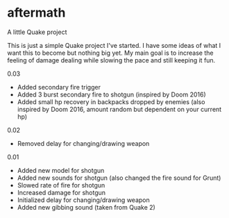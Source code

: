 # aftermath
A little Quake project

This is just a simple Quake project I've started. I have some ideas of what I want this to become but nothing big yet.
My main goal is to increase the feeling of damage dealing while slowing the pace and still keeping it fun.

0.03
- Added secondary fire trigger
- Added 3 burst secondary fire to shotgun (inspired by Doom 2016)
- Added small hp recovery in backpacks dropped by enemies
	(also inspired by Doom 2016, amount random but dependent on your current hp)

0.02
- Removed delay for changing/drawing weapon

0.01
- Added new model for shotgun
- Added new sounds for shotgun (also changed the fire sound for Grunt)
- Slowed rate of fire for shotgun
- Increased damage for shotgun
- Initialized delay for changing/drawing weapon
- Added new gibbing sound (taken from Quake 2)
